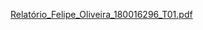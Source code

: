[Relatório_Felipe_Oliveira_180016296_T01.pdf](https://github.com/fomn16/AvaliaUnb/files/12042493/Relatorio_Felipe_Oliveira_180016296_T01.pdf)
